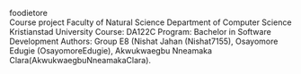foodietore   
Course project Faculty of Natural Science Department of Computer Science Kristianstad University Course: DA122C Program: Bachelor in Software Development Authors: Group E8 (Nishat Jahan (Nishat7155),  Osayomore Edugie (OsayomoreEdugie),  Akwukwaegbu Nneamaka Clara(AkwukwaegbuNneamakaClara).
